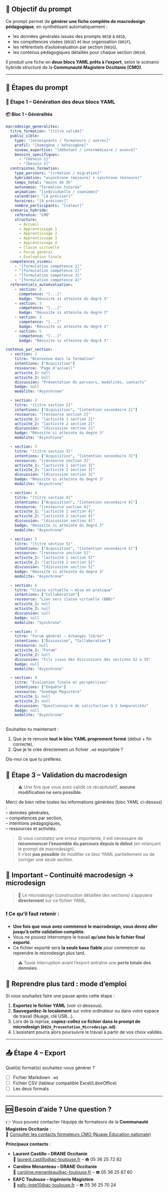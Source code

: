 ## 🎯 Objectif du prompt

Ce prompt permet de **générer une fiche complète de macrodesign pédagogique**, en synthétisant automatiquement :

- les données générales issues des prompts `001B` à `001D`,
- les compétences visées (`001E`) et leur organisation (`001F`),
- les référentiels d’autoévaluation par section (`001G`),
- les contenus pédagogiques détaillés pour chaque section (`001H`).

Il produit une fiche en **deux blocs YAML prêts à l’export**, selon le scénario hybride structuré de la **Communauté Magistère Occitanie (CMO)**.

---

## 🧾 Étapes du prompt

### 🔹 Étape 1 – Génération des deux blocs YAML

#### 📦 Bloc 1 – Généralités

```yaml
macrodesign_generalites:
  titre_formation: "[titre validé]"
  public_cible:
    type: "[enseignants / formateurs / autres]"
    profil: "[homogène / hétérogène]"
    niveau_expertise: "[débutant / intermédiaire / avancé]"
    besoins_specifiques:
      - "[besoin 1]"
      - "[besoin 2]"
  contraintes_formation:
    type_parcours: "[création / migration]"
    hybridation: "asynchrone (majeure) + synchrone (mineure)"
    temps_total: "moins de 3h"
    autonomie: "formation tutorée"
    animation: "[individuelle / coanimée]"
    calendrier: "[à préciser]"
    horaires: "[à préciser]"
    nombre_participants: "[valeur]"
  scenario_hybride:
    reference: "CMO"
    structure:
      - Accueil
      - Apprentissage 1
      - Apprentissage 2
      - Apprentissage 3
      - Apprentissage 4
      - Classe virtuelle
      - Forum général
      - Évaluation finale
  competences_visées:
    - "[formulation compétence 1]"
    - "[formulation compétence 2]"
    - "[formulation compétence 3]"
    - "[formulation compétence 4]"
  referentiels_autoévaluation:
    - section: 2
      competence: "[...]"
      badge: "Réussite si atteinte du degré 3"
    - section: 3
      competence: "[...]"
      badge: "Réussite si atteinte du degré 3"
    - section: 4
      competence: "[...]"
      badge: "Réussite si atteinte du degré 3"
    - section: 5
      competence: "[...]"
      badge: "Réussite si atteinte du degré 3"

contenus_par_section:
  - section: 1
    titre: "Bienvenue dans la formation"
    intentions: ["Acquisition"]
    ressource: "Page d’accueil"
    activite_1: null
    activite_2: null
    discussion: "Présentation du parcours, modalités, contacts"
    badge: null
    modalite: "Asynchrone"

  - section: 2
    titre: "[titre section 2]"
    intentions: ["Acquisition", "[intention secondaire 2]"]
    ressource: "[ressource section 2]"
    activite_1: "[activité 1 section 2]"
    activite_2: "[activité 2 section 2]"
    discussion: "[discussion section 2]"
    badge: "Réussite si atteinte du degré 3"
    modalite: "Asynchrone"

  - section: 3
    titre: "[titre section 3]"
    intentions: ["Acquisition", "[intention secondaire 3]"]
    ressource: "[ressource section 3]"
    activite_1: "[activité 1 section 3]"
    activite_2: "[activité 2 section 3]"
    discussion: "[discussion section 3]"
    badge: "Réussite si atteinte du degré 3"
    modalite: "Asynchrone"

  - section: 4
    titre: "[titre section 4]"
    intentions: ["Acquisition", "[intention secondaire 4]"]
    ressource: "[ressource section 4]"
    activite_1: "[activité 1 section 4]"
    activite_2: "[activité 2 section 4]"
    discussion: "[discussion section 4]"
    badge: "Réussite si atteinte du degré 3"
    modalite: "Asynchrone"

  - section: 5
    titre: "[titre section 5]"
    intentions: ["Acquisition", "[intention secondaire 5]"]
    ressource: "[ressource section 5]"
    activite_1: "[activité 1 section 5]"
    activite_2: "[activité 2 section 5]"
    discussion: "[discussion section 5]"
    badge: "Réussite si atteinte du degré 3"
    modalite: "Asynchrone"

  - section: 6
    titre: "Classe virtuelle – mise en pratique"
    intentions: ["Collaboration"]
    ressource: "Lien vers classe virtuelle (BBB)"
    activite_1: null
    activite_2: null
    discussion: null
    badge: null
    modalite: "Synchrone"

  - section: 7
    titre: "Forum général – échanges libres"
    intentions: ["Discussion", "Collaboration"]
    ressource: null
    activite_1: "Forum"
    activite_2: null
    discussion: "Fils issus des discussions des sections S2 à S5"
    badge: null
    modalite: "Asynchrone"

  - section: 8
    titre: "Évaluation finale et perspectives"
    intentions: ["Enquête"]
    ressource: "Sondage Magistère"
    activite_1: null
    activite_2: null
    discussion: "Questionnaire de satisfaction à 3 temporalités"
    badge: null
    modalite: "Asynchrone"
    
```

Souhaites-tu maintenant :
1. Que je te renvoie **tout le bloc YAML proprement formé** (début + fin correcte),
2. Que je te crée directement un fichier `.md` exportable ?

Dis-moi ce que tu préfères.


## 📝 Étape 3 – Validation du macrodesign

> ⚠️ Une fois que vous avez validé ce récapitulatif, **aucune modification ne sera possible**.

Merci de bien relire toutes les informations générées (bloc YAML ci-dessus) :  
– données générales,  
– compétences par section,  
– intentions pédagogiques,  
– ressources et activités.

> Si vous constatez une erreur importante, il est nécessaire de **recommencer l’ensemble du parcours depuis le début** (en relançant le prompt de macrodesign).  
> Il n’est **pas possible** de modifier ce bloc YAML partiellement ou de corriger une seule section.


## 💾 Important – Continuité macrodesign → microdesign

> 🧭 Le microdesign (construction détaillée des sections) s’appuiera **directement** sur ce fichier YAML.

### ❗ Ce qu’il faut retenir :

- **Une fois que vous avez commencé le macrodesign, vous devez aller jusqu’à cette validation complète.**
- Vous ne pouvez interrompre le travail **qu’une fois le fichier final exporté**.
- Ce fichier exporté sera **la seule base fiable** pour commencer ou reprendre le microdesign plus tard.

> ⚠️ Toute interruption avant l’export entraîne une **perte totale des données**.

## 📂 Reprendre plus tard : mode d’emploi

Si vous souhaitez faire une pause après cette étape :

1. **Exportez le fichier YAML** (voir ci-dessous).
2. **Sauvegardez-le localement** sur votre ordinateur ou dans votre espace de travail (Nuage, clé USB…).
3. Lors de la reprise, **copiez-collez ce fichier dans le prompt de microdesign (`002A_Presentation_Microdesign.md`)**.
4. L’assistant pourra alors poursuivre le travail à partir de vos choix validés.

---

## 📤 Étape 4 – Export

Quel(s) format(s) souhaitez-vous générer ?

- [ ] Fichier Markdown `.md`  
- [ ] Fichier CSV (tableur compatible Excel/LibreOffice)  
- [ ] Les deux formats

---

## 🆘 Besoin d’aide ? Une question ?

👉 Vous pouvez contacter l’équipe de formateurs de la **Communauté Magistère Occitanie** :  
🔗 [Consulter les contacts formateurs CMO (Nuage Éducation nationale)](https://nuage02.apps.education.fr/index.php/apps/files/files/171289979?dir=/Magist%C3%A8re/Ressources%20grain%20migration&openfile=true)

**Principaux contacts** :  
- **Laurent Castillo – DRANE Occitanie**  
  📧 laurent.castillo@ac-toulouse.fr – ☎️ 05 36 25 72 82  
- **Caroline Menanteau – DRANE Occitanie**  
  📧 caroline.menanteau@ac-toulouse.fr – ☎️ 05 36 25 87 60  
- **EAFC Toulouse – Ingénierie Magistère**  
  📧 eafc-inge10@ac-toulouse.fr – ☎️ 05 36 25 70 24



